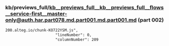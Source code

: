 ### kb/previews_full/kb__previews_full__kb__previews_full__flows__service-first__master-only@auth.har.part078.md.part001.md.part001.md (part 002)

```md
200.alteg.io/chunk-KO722YSM.js",
                      "lineNumber": 0,
                      "columnNumber": 209
         
```

```
